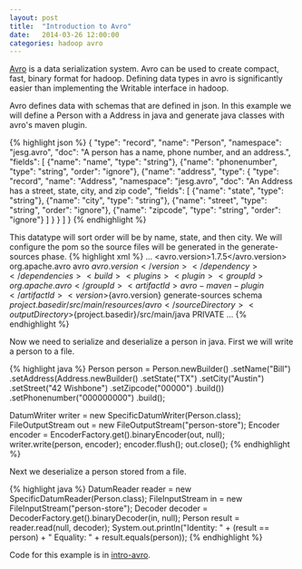 ```yaml
---
layout: post
title:  "Introduction to Avro"
date:   2014-03-26 12:00:00
categories: hadoop avro
---
```


[Avro](https://avro.apache.org/) is a data serialization system.  Avro can be used to create compact, fast, binary format for hadoop.  Defining data types in avro is significantly easier than implementing the Writable interface in hadoop.

Avro defines data with schemas that are defined in json.  In this example we will define a Person with a Address in java and generate java classes with avro's maven plugin.


{% highlight json %}
{ 
	"type": "record",
	"name": "Person",
	"namespace": "jesg.avro",
	"doc": "A person has a name, phone number, and an address.",
	"fields": [
		{"name": "name", "type": "string"},
		{"name": "phonenumber", "type": "string", "order": "ignore"},
		{"name": "address", "type": 
			{ 
				"type": "record",
				"name": "Address",
				"namespace": "jesg.avro",
				"doc": "An Address has a street, state, city, and zip code",
				"fields": [
					{"name": "state", "type": "string"},
					{"name": "city", "type": "string"},
					{"name": "street", "type": "string", "order": "ignore"},
					{"name": "zipcode", "type": "string", "order": "ignore"}
				]
			}
		}
	]
}
{% endhighlight %}

This datatype will sort order will be by name, state, and then city.  We will configure the pom so the source files will be generated in the generate-sources phase.
{% highlight xml %}
...
  <properties>
  	<avro.version>1.7.5</avro.version>
  </properties>
  <dependencies>
	<dependency>
	  <groupId>org.apache.avro</groupId>
	  <artifactId>avro</artifactId>
	  <version>${avro.version}</version>
	</dependency>
  </dependencies>
  <build>
  	<plugins>
		<plugin>
		  <groupId>org.apache.avro</groupId>
		  <artifactId>avro-maven-plugin</artifactId>
		  <version>${avro.version}</version>
		  <executions>
		    <execution>
		      <phase>generate-sources</phase>
		      <goals>
		        <goal>schema</goal>
		      </goals>
		      <configuration>
		        <sourceDirectory>${project.basedir}/src/main/resources/avro</sourceDirectory>
		        <outputDirectory>${project.basedir}/src/main/java</outputDirectory>
		        <fieldVisibility>PRIVATE</fieldVisibility>
		      </configuration>
		    </execution>
		  </executions>
		</plugin>
  	</plugins>
  </build>
...
{% endhighlight %}

Now we need to serialize and deserialize a person in java.  First we will write a person to a file.

{% highlight java %}
Person person = Person.newBuilder()
        .setName("Bill")
        .setAddress(Address.newBuilder()
                .setState("TX")
                .setCity("Austin")
                .setStreet("42 Wishbone")
                .setZipcode("00000")
                .build())
        .setPhonenumber("000000000")
        .build();

DatumWriter<Person> writer = new SpecificDatumWriter<Person>(Person.class);
FileOutputStream out = new FileOutputStream("person-store");
Encoder encoder = EncoderFactory.get().binaryEncoder(out, null);
writer.write(person, encoder);
encoder.flush();
out.close();
{% endhighlight %}

Next we deserialize a person stored from a file.

{% highlight java %}
DatumReader<Person> reader = new SpecificDatumReader<Person>(Person.class);
FileInputStream in = new FileInputStream("person-store");
Decoder decoder = DecoderFactory.get().binaryDecoder(in, null);
Person result = reader.read(null, decoder);
System.out.println("Identity: " + (result == person) + " Equality: " + result.equals(person));
{% endhighlight %}

Code for this example is in [intro-avro](https://github.com/jesg/intro-avro).

